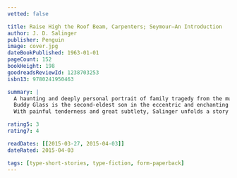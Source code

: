 ```yaml
---
vetted: false

title: Raise High the Roof Beam, Carpenters; Seymour—An Introduction
author: J. D. Salinger
publisher: Penguin
image: cover.jpg
dateBookPublished: 1963-01-01
pageCount: 152
bookHeight: 198
goodreadsReviewId: 1238703253
isbn13: 9780241950463

summary: |
  A haunting and deeply personal portrait of family tragedy from the much-loved author of The Catcher in the Rye
  Buddy Glass is the second-eldest son in the eccentric and enchanting Glass family. He is on leave from the army during World War II, attending the wedding of his eldest brother, Seymour. But the wedding is not a happy one: it is overcast by a sense of strange suspense. Perhaps everyone is aware, on some level, of what is to come. And in the years after the tragedy, Buddy is haunted by memories of Seymour, turning over in his mind everything that came to pass with his deeply complex and unhappy older brother.
  With painful tenderness and great subtlety, Salinger unfolds a story of family tragedy from the point of view of one character - Buddy - who has long been suspected to be a portrait of the author himself.

rating5: 3
rating7: 4

readDates: [[2015-03-27, 2015-04-03]]
dateRated: 2015-04-03

tags: [type-short-stories, type-fiction, form-paperback]
---
```

